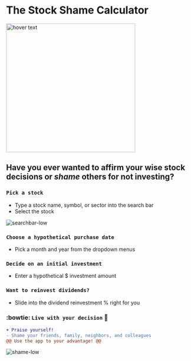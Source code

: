  # The Stock Shame Calculator

<p align="left"> <img src="https://media.consumeraffairs.com/files/news/pug-wearing-cone.jpg" width="350" title="hover text"> </p>

## Have you ever wanted to affirm your wise stock decisions or <i>shame</i> others for not investing?

### `Pick a stock`
<ul>
  <li>Type a stock name, symbol, or sector into the search bar</li>
  <li>Select the stock</li>
</ul>

![searchbar-low](https://user-images.githubusercontent.com/48627943/114208976-1da69800-992c-11eb-8676-01be61f0c5fc.gif)

### `Choose a hypothetical purchase date`
<ul><li>Pick a month and year from the dropdown menus</li></ul>

### `Decide on an initial investment`
<ul><li>Enter a hypothetical $ investment amount</li></ul>

### `Want to reinvest dividends?`
<ul><li>Slide into the dividend reinvestment % right for you</li></ul>

### :bowtie: `Live with your decision` :poop:
```diff 
+ Praise yourself! 
- Shame your friends, family, neighbors, and colleagues
@@ Use the app to your advantage! @@
```
![shame-low](https://user-images.githubusercontent.com/48627943/114208697-c30d3c00-992b-11eb-8d17-7c9faa99313c.gif)
